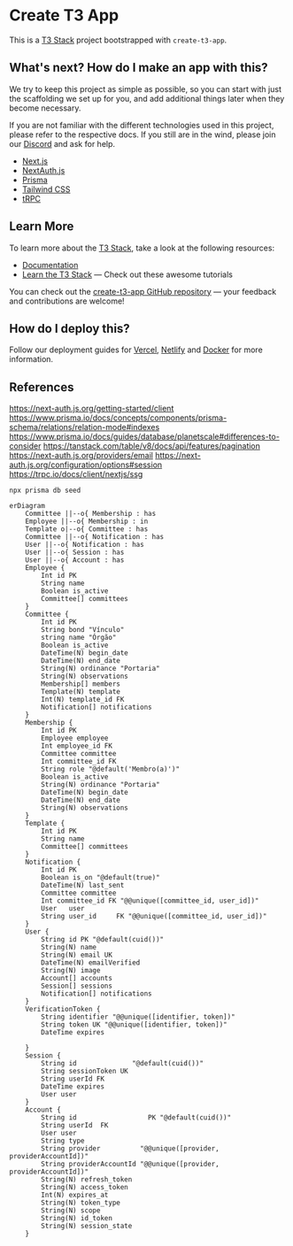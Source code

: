 # Create T3 App

This is a [T3 Stack](https://create.t3.gg/) project bootstrapped with `create-t3-app`.

## What's next? How do I make an app with this?

We try to keep this project as simple as possible, so you can start with just the scaffolding we set up for you, and add additional things later when they become necessary.

If you are not familiar with the different technologies used in this project, please refer to the respective docs. If you still are in the wind, please join our [Discord](https://t3.gg/discord) and ask for help.

- [Next.js](https://nextjs.org)
- [NextAuth.js](https://next-auth.js.org)
- [Prisma](https://prisma.io)
- [Tailwind CSS](https://tailwindcss.com)
- [tRPC](https://trpc.io)

## Learn More

To learn more about the [T3 Stack](https://create.t3.gg/), take a look at the following resources:

- [Documentation](https://create.t3.gg/)
- [Learn the T3 Stack](https://create.t3.gg/en/faq#what-learning-resources-are-currently-available) — Check out these awesome tutorials

You can check out the [create-t3-app GitHub repository](https://github.com/t3-oss/create-t3-app) — your feedback and contributions are welcome!

## How do I deploy this?

Follow our deployment guides for [Vercel](https://create.t3.gg/en/deployment/vercel), [Netlify](https://create.t3.gg/en/deployment/netlify) and [Docker](https://create.t3.gg/en/deployment/docker) for more information.

## References

https://next-auth.js.org/getting-started/client
https://www.prisma.io/docs/concepts/components/prisma-schema/relations/relation-mode#indexes
https://www.prisma.io/docs/guides/database/planetscale#differences-to-consider
https://tanstack.com/table/v8/docs/api/features/pagination
https://next-auth.js.org/providers/email
https://next-auth.js.org/configuration/options#session
https://trpc.io/docs/client/nextjs/ssg

`npx prisma db seed`

```mermaid
erDiagram
    Committee ||--o{ Membership : has
    Employee ||--o{ Membership : in
    Template o|--o{ Committee : has
    Committee ||--o{ Notification : has
    User ||--o{ Notification : has
    User ||--o{ Session : has
    User ||--o{ Account : has
    Employee {
        Int id PK
        String name
        Boolean is_active
        Committee[] committees
    }
    Committee {
        Int id PK
        String bond "Vínculo"
        string name "Órgão"
        Boolean is_active
        DateTime(N) begin_date
        DateTime(N) end_date
        String(N) ordinance "Portaria"
        String(N) observations
        Membership[] members
        Template(N) template
        Int(N) template_id FK
        Notification[] notifications
    }
    Membership {
        Int id PK
        Employee employee
        Int employee_id FK
        Committee committee
        Int committee_id FK
        String role "@default('Membro(a)')"
        Boolean is_active
        String(N) ordinance "Portaria"
        DateTime(N) begin_date
        DateTime(N) end_date
        String(N) observations
    }
    Template {
        Int id PK
        String name
        Committee[] committees
    }
    Notification {
        Int id PK
        Boolean is_on "@default(true)"
        DateTime(N) last_sent
        Committee committee
        Int committee_id FK "@@unique([committee_id, user_id])"
        User   user
        String user_id 	   FK "@@unique([committee_id, user_id])"
    }
    User {
        String id PK "@default(cuid())"
        String(N) name
        String(N) email UK
        DateTime(N) emailVerified
        String(N) image
        Account[] accounts
        Session[] sessions
        Notification[] notifications
    }
    VerificationToken {
        String identifier "@@unique([identifier, token])"
        String token UK "@@unique([identifier, token])"
        DateTime expires

    }
    Session {
        String id              "@default(cuid())"
        String sessionToken UK
        String userId FK
        DateTime expires
        User user
    }
    Account {
        String id                  PK "@default(cuid())"
        String userId  FK
        User user
        String type
        String provider          "@@unique([provider, providerAccountId])"
        String providerAccountId "@@unique([provider, providerAccountId])"
        String(N) refresh_token
        String(N) access_token
        Int(N) expires_at
        String(N) token_type
        String(N) scope
        String(N) id_token
        String(N) session_state
    }
```
